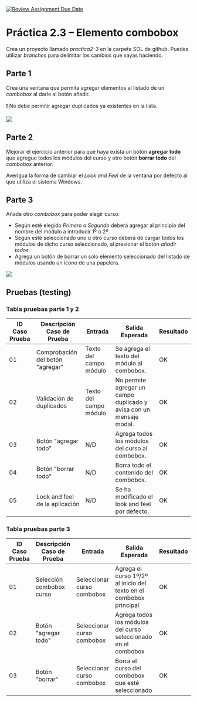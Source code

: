 [![Review Assignment Due Date](https://classroom.github.com/assets/deadline-readme-button-22041afd0340ce965d47ae6ef1cefeee28c7c493a6346c4f15d667ab976d596c.svg)](https://classroom.github.com/a/ta0U07ZP)
# Práctica 2.3 – Elemento combobox

Crea un proyecto llamado *practica2-3* en la carpeta SOL de github. Puedes utilizar *branches* para delimitar los cambios que vayas haciendo.

## Parte 1

Crea una ventana que permita agregar elementos al listado de un *combobox* al darle al botón añadir.

❗ No debe permitir agregar duplicados ya existentes en la lista.

![](media/9d5dec85d5a68aeb8e5ba53d5fd897f7.png)


## Parte 2

Mejorar el ejercicio anterior para que haya exista un botón **agregar todo** que agregue todos los módulos del curso y otro botón **borrar todo** del *combobox* anterior. 

Averigua la forma de cambiar el *Look and Feel* de la ventana por defecto al que utiliza el sistema Windows.


## Parte 3

Añade otro *combobox* para poder elegir curso:
- Según esté elegido *Primero* o *Segundo* deberá agregar al principio del nombre del módulo a introducir 1º o 2º.
- Según esté seleccionado uno u otro curso deberá de cargar todos los módulos de dicho curso seleccionado, al presionar el botón *añadir todos*.
- Agrega un botón de borrar un solo elemento seleccionado del listado de módulos usando un icono de una papelera.

![](media/9d5dec85d5a68aeb8e5ba53d5234234.png)


## Pruebas (testing) 

### Tabla pruebas parte 1 y 2

| ID Caso Prueba | Descripción Caso de Prueba         | Entrada                   | Salida Esperada                                                     | Resultado   |
|----------------|-----------------------------------|---------------------------|---------------------------------------------------------------------|-------------|
| 01             | Comprobación del botón "agregar"   | Texto del campo módulo    | Se agrega el texto del módulo al combobox.                           | OK|
| 02             | Validación de duplicados           | Texto del campo módulo    | No permite agregar un campo duplicado y avisa con un mensaje modal.  | OK|
| 03             | Botón "agregar todo"               | N/D                       | Agrega todos los módulos del curso al combobox.                       | OK|
| 04             | Botón "borrar todo"                | N/D                       | Borra todo el contenido del combobox.                                 | OK|
| 05             | Look and feel de la aplicación     | N/D                       | Se ha modificado el look and feel por defecto.                        | OK|


### Tabla pruebas parte 3 

| ID Caso Prueba | Descripción Caso de Prueba      | Entrada                  | Salida Esperada                                          | Resultado   |
|----------------|--------------------------------|--------------------------|----------------------------------------------------------|-------------|
| 01             | Selección combobox curso        | Seleccionar curso combobox| Agrega el curso 1º/2º al inicio del texto en el combobox principal | OK|
| 02             | Botón "agregar todo"            | Seleccionar curso combobox| Agrega todos los módulos del curso seleccionado en el combobox | OK|
| 03             | Botón "borrar"                  | Seleccionar curso combobox| Borra el curso del combobox que esté seleccionado         | OK|
 
